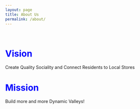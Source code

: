 ```yaml
---
layout: page
title: About Us
permalink: /about/
---
```


<br>
<h1 style="color:blue;"> Vision </h1>
Create Quality Sociality and Connect Residents to Local Stores

<br>
<h1 style="color:blue;"> Mission </h1>
Build more and more Dynamic Valleys!
